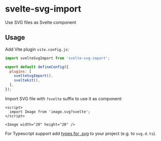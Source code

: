 # svelte-svg-import

Use SVG files as Svelte component

## Usage

Add Vite plugin `vite.config.js`:

```js
import svelteSvgImport from 'svelte-svg-import';

export default defineConfig({
  plugins: [
    svelteSvgImport(),
    sveltekit(),
  ],
});
```

Import SVG file with `?svelte` suffix to use it as component:

```svelte
<script>
  import Image from 'image.svg?svelte';
</script>

<Image width="20" height="20" />
```

For Typescript support add [types for .svg](./svg.d.ts) to your project (e.g. to `svg.d.ts`).
